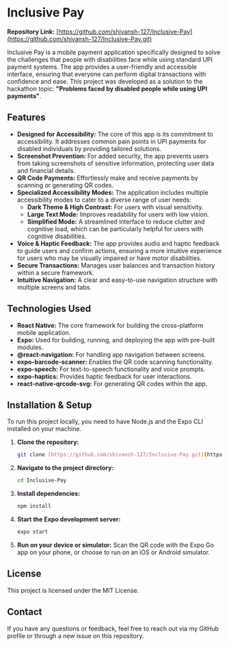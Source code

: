 # Inclusive Pay

**Repository Link:** [https://github.com/shivansh-127/Inclusive-Pay](https://github.com/shivansh-127/Inclusive-Pay.git)

Inclusive Pay is a mobile payment application specifically designed to solve the challenges that people with disabilities face while using standard UPI payment systems. The app provides a user-friendly and accessible interface, ensuring that everyone can perform digital transactions with confidence and ease. This project was developed as a solution to the hackathon topic: **"Problems faced by disabled people while using UPI payments"**.

## Features

* **Designed for Accessibility:** The core of this app is its commitment to accessibility. It addresses common pain points in UPI payments for disabled individuals by providing tailored solutions.
* **Screenshot Prevention:** For added security, the app prevents users from taking screenshots of sensitive information, protecting user data and financial details.
* **QR Code Payments:** Effortlessly make and receive payments by scanning or generating QR codes.
* **Specialized Accessibility Modes:** The application includes multiple accessibility modes to cater to a diverse range of user needs:
    * **Dark Theme & High Contrast:** For users with visual sensitivity.
    * **Large Text Mode:** Improves readability for users with low vision.
    * **Simplified Mode:** A streamlined interface to reduce clutter and cognitive load, which can be particularly helpful for users with cognitive disabilities.
* **Voice & Haptic Feedback:** The app provides audio and haptic feedback to guide users and confirm actions, ensuring a more intuitive experience for users who may be visually impaired or have motor disabilities.
* **Secure Transactions:** Manages user balances and transaction history within a secure framework.
* **Intuitive Navigation:** A clear and easy-to-use navigation structure with multiple screens and tabs.

## Technologies Used

* **React Native:** The core framework for building the cross-platform mobile application.
* **Expo:** Used for building, running, and deploying the app with pre-built modules.
* **@react-navigation:** For handling app navigation between screens.
* **expo-barcode-scanner:** Enables the QR code scanning functionality.
* **expo-speech:** For text-to-speech functionality and voice prompts.
* **expo-haptics:** Provides haptic feedback for user interactions.
* **react-native-qrcode-svg:** For generating QR codes within the app.

## Installation & Setup

To run this project locally, you need to have Node.js and the Expo CLI installed on your machine.

1.  **Clone the repository:**
    ```bash
    git clone [https://github.com/shivansh-127/Inclusive-Pay.git](https://github.com/shivansh-127/Inclusive-Pay.git)
    ```
2.  **Navigate to the project directory:**
    ```bash
    cd Inclusive-Pay
    ```
3.  **Install dependencies:**
    ```bash
    npm install
    ```
4.  **Start the Expo development server:**
    ```bash
    expo start
    ```
5.  **Run on your device or simulator:** Scan the QR code with the Expo Go app on your phone, or choose to run on an iOS or Android simulator.

## License

This project is licensed under the MIT License.

## Contact

If you have any questions or feedback, feel free to reach out via my GitHub profile or through a new issue on this repository.

